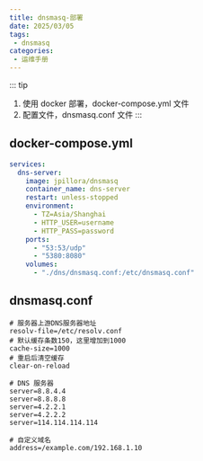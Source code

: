 ```yaml
---
title: dnsmasq-部署
date: 2025/03/05
tags:
 - dnsmasq
categories:
 - 运维手册
---
```


::: tip
1. 使用 docker 部署，docker-compose.yml 文件
2. 配置文件，dnsmasq.conf 文件
:::

## docker-compose.yml

```yml
services:
  dns-server:
    image: jpillora/dnsmasq
    container_name: dns-server
    restart: unless-stopped
    environment:
      - TZ=Asia/Shanghai
      - HTTP_USER=username
      - HTTP_PASS=password
    ports:
      - "53:53/udp"
      - "5380:8080"
    volumes:
      - "./dns/dnsmasq.conf:/etc/dnsmasq.conf"
```

## dnsmasq.conf

```shell
# 服务器上游DNS服务器地址
resolv-file=/etc/resolv.conf
# 默认缓存条数150，这里增加到1000
cache-size=1000
# 重启后清空缓存
clear-on-reload

# DNS 服务器
server=8.8.4.4
server=8.8.8.8
server=4.2.2.1
server=4.2.2.2
server=114.114.114.114

# 自定义域名
address=/example.com/192.168.1.10
```
